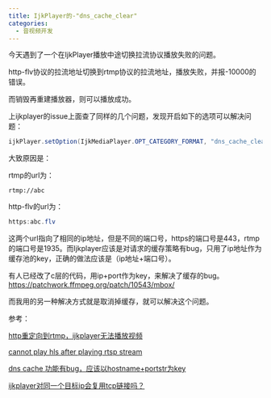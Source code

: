 ```yaml
---
title: IjkPlayer的-"dns_cache_clear"
categories:
  - 音视频开发
---
```


今天遇到了一个在IjkPlayer播放中途切换拉流协议播放失败的问题。

http-flv协议的拉流地址切换到rtmp协议的拉流地址，播放失败，并报-10000的错误。

而销毁再重建播放器，则可以播放成功。



上ijkplayer的issue上面查了同样的几个问题，发现开启如下的选项可以解决问题：

```java
ijkPlayer.setOption(IjkMediaPlayer.OPT_CATEGORY_FORMAT, "dns_cache_clear", 1);
```



大致原因是：

rtmp的url为：

```
rtmp://abc
```

http-flv的url为：

``` java
https:abc.flv
```

这两个url指向了相同的ip地址，但是不同的端口号，https的端口号是443，rtmp的端口号是1935。而Ijkplayer应该是对请求的缓存策略有bug，只用了ip地址作为缓存池的key，正确的做法应该是（ip地址+端口号）。



有人已经改了c层的代码，用ip+port作为key，来解决了缓存的bug。https://patchwork.ffmpeg.org/patch/10543/mbox/

而我用的另一种解决方式就是取消掉缓存，就可以解决这个问题。



参考：

[http重定向到rtmp，ijkplayer无法播放视频](https://github.com/bilibili/ijkplayer/issues/3990)

[cannot play hls after playing rtsp stream](https://github.com/bilibili/ijkplayer/issues/4810)

[dns cache 功能有bug，应该以hostname+portstr为key](https://github.com/bilibili/ijkplayer/issues/3700)

[ijkplayer对同一个目标ip会复用tcp链接吗？](https://github.com/bilibili/ijkplayer/issues/4510)
                                                                                                                                                                                                                                                                                                                                                                                                                                                                                                                                                                                                                                                                                                                                                                                                                                                                                                                                                                                                                                                                                                                                                                                                                                                                                                                                                                                                                                                                                                                                                                                                                                                                                                                                                                                                                                                                                                                                                                                                                                                                                                                                                                                                                                                                                                                                                                                                                                                                                                                                                                                                                                                                                                                                                                                                                                                                                                                                                                                                                                                                                                                                                                                                                                                                                                                                                                                                                                                                                                                                                                                                                                                                                                                                                                                                                                                                                                                                                                                                                                                                                                                                                                                                                                                                                                                                                                                                                                                                                                                                                                                                                                                                                                                                                                                                                                                                                                                                                                                                                                                                                                                                                                                                                                                                                                                                                                                                                                                                                                                                                                                                                                                                                                                                                                                                                                                                                                                                                                                                                                                                                                                                                                                                                                                                                                                                                                                                                                                                                                                                                                                                                                                                                                                                                                                                                                                                                                                                                                                                                                                                                                                                                                                                                                                                                                                                                                                                                                                                                                                                                                                                                                                                                                                                                                                                                                                                                                                                                                                                                                                                                                                                                                                                                                                                                                                                                                                                                                                                                                                                                                                                                                                                                                                                                                                                                                                                                                                                                                                                                                                                                                                    